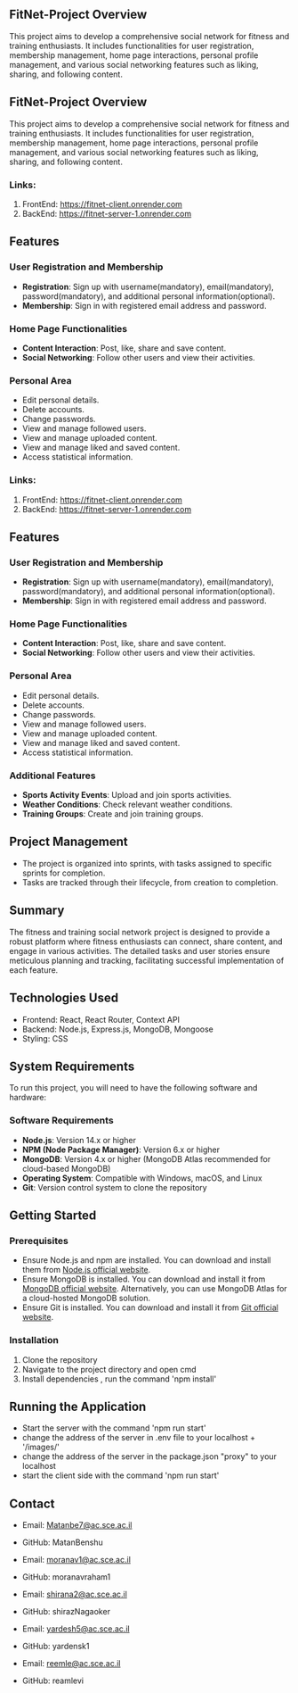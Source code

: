 
## FitNet-Project Overview

This project aims to develop a comprehensive social network for fitness and training enthusiasts. It includes functionalities for user registration, membership management, home page interactions, personal profile management, and various social networking features such as liking, sharing, and following content.

## FitNet-Project Overview

This project aims to develop a comprehensive social network for fitness and training enthusiasts. It includes functionalities for user registration, membership management, home page interactions, personal profile management, and various social networking features such as liking, sharing, and following content.

### Links:
1. FrontEnd: https://fitnet-client.onrender.com
2. BackEnd: https://fitnet-server-1.onrender.com

## Features

### User Registration and Membership
- **Registration**: Sign up with username(mandatory), email(mandatory), password(mandatory), and additional personal information(optional).
- **Membership**: Sign in with registered email address and password.

### Home Page Functionalities
- **Content Interaction**: Post, like, share and save content.
- **Social Networking**: Follow other users and view their activities.

### Personal Area
- Edit personal details.
- Delete accounts.
- Change passwords.
- View and manage followed users.
- View and manage uploaded content.
- View and manage liked and saved content.
- Access statistical information.
### Links:
1. FrontEnd: https://fitnet-client.onrender.com
2. BackEnd: https://fitnet-server-1.onrender.com

## Features

### User Registration and Membership
- **Registration**: Sign up with username(mandatory), email(mandatory), password(mandatory), and additional personal information(optional).
- **Membership**: Sign in with registered email address and password.

### Home Page Functionalities
- **Content Interaction**: Post, like, share and save content.
- **Social Networking**: Follow other users and view their activities.

### Personal Area
- Edit personal details.
- Delete accounts.
- Change passwords.
- View and manage followed users.
- View and manage uploaded content.
- View and manage liked and saved content.
- Access statistical information.

### Additional Features
- **Sports Activity Events**: Upload and join sports activities.
- **Weather Conditions**: Check relevant weather conditions.
- **Training Groups**: Create and join training groups.


## Project Management
- The project is organized into sprints, with tasks assigned to specific sprints for completion.
- Tasks are tracked through their lifecycle, from creation to completion.

## Summary

The fitness and training social network project is designed to provide a robust platform where fitness enthusiasts can connect, share content, and engage in various activities. The detailed tasks and user stories ensure meticulous planning and tracking, facilitating successful implementation of each feature.


## Technologies Used

- Frontend: React, React Router, Context API
- Backend: Node.js, Express.js, MongoDB, Mongoose
- Styling: CSS

## System Requirements

To run this project, you will need to have the following software and hardware:

### Software Requirements

- **Node.js**: Version 14.x or higher
- **NPM (Node Package Manager)**: Version 6.x or higher
- **MongoDB**: Version 4.x or higher (MongoDB Atlas recommended for cloud-based MongoDB)
- **Operating System**: Compatible with Windows, macOS, and Linux
- **Git**: Version control system to clone the repository

## Getting Started

### Prerequisites

- Ensure Node.js and npm are installed. You can download and install them from [Node.js official website](https://nodejs.org/).
- Ensure MongoDB is installed. You can download and install it from [MongoDB official website](https://www.mongodb.com/try/download/community). Alternatively, you can use MongoDB Atlas for a cloud-hosted MongoDB solution.
- Ensure Git is installed. You can download and install it from [Git official website](https://git-scm.com/).

### Installation
1. Clone the repository
2. Navigate to the project directory and open cmd
3. Install dependencies , run the command 'npm install'


## Running the Application
- Start the server with the command 'npm run start'
- change the address of the server in .env file to your localhost + '/images/'
- change the address of the server in the package.json "proxy" to your localhost
- start the client side with the command 'npm run start' 

## Contact


- Email: Matanbe7@ac.sce.ac.il
- GitHub: MatanBenshu

- Email: moranav1@ac.sce.ac.il
- GitHub: moranavraham1

- Email: shirana2@ac.sce.ac.il
- GitHub: shirazNagaoker

- Email: yardesh5@ac.sce.ac.il
- GitHub: yardensk1

- Email: reemle@ac.sce.ac.il
- GitHub: reamlevi



